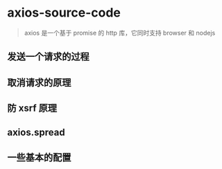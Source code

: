 # axios-source-code

> axios 是一个基于 promise 的 http 库，它同时支持 browser 和 nodejs

## 发送一个请求的过程

## 取消请求的原理

## 防 xsrf 原理

## axios.spread

## 一些基本的配置
